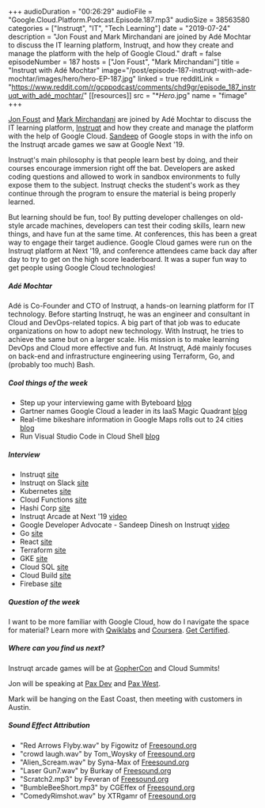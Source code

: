+++
audioDuration = "00:26:29"
audioFile = "Google.Cloud.Platform.Podcast.Episode.187.mp3"
audioSize = 38563580
categories = ["Instruqt", "IT", "Tech Learning"]
date = "2019-07-24"
description = "Jon Foust and Mark Mirchandani are joined by Adé Mochtar to discuss the IT learning platform, Instruqt, and how they create and manage the platform with the help of Google Cloud."
draft = false
episodeNumber = 187
hosts = ["Jon Foust", "Mark Mirchandani"]
title = "Instruqt with Adé Mochtar"
image="/post/episode-187-instruqt-with-ade-mochtar/images/hero/hero-EP-187.jpg"
linked = true
redditLink = "https://www.reddit.com/r/gcppodcast/comments/chd9gr/episode_187_instruqt_with_adé_mochtar/"
[[resources]]
  src = "**Hero*.jpg"
  name = "fimage"
+++

[Jon Foust](https://twitter.com/syntxerror1) and [Mark Mirchandani](https://twitter.com/markmirch) are joined by Adé Mochtar to discuss the IT learning platform, [Instruqt](https://twitter.com/instruqt) and how they create and manage the platform with the help of Google Cloud. [Sandeep](https://twitter.com/sandeepdinesh) of Google stops in with the info on the Instruqt arcade games we saw at Google Next '19.

Instruqt's main philosophy is that people learn best by doing, and their courses encourage immersion right off the bat. Developers are asked coding questions and allowed to work in sandbox environments to fully expose them to the subject. Instruqt checks the student's work as they continue through the program to ensure the material is being properly learned. 

But learning should be fun, too! By putting developer challenges on old-style arcade machines, developers can test their coding skills, learn new things, and have fun at the same time. At conferences, this has been a great way to engage their target audience. Google Cloud games were run on the Instruqt platform at Next '19, and conference attendees came back day after day to try to get on the high score leaderboard. It was a super fun way to get people using Google Cloud technologies!

<!--more-->

##### Adé Mochtar

Adé is Co-Founder and CTO of Instruqt, a hands-on learning platform for IT technology. Before starting Instruqt, he was an engineer and consultant in Cloud and DevOps-related topics. A big part of that job was to educate organizations on how to adopt new technology. With Instruqt, he tries to achieve the same but on a larger scale. His mission is to make learning DevOps and Cloud more effective and fun. At Instruqt, Adé mainly focuses on back-end and infrastructure engineering using Terraform, Go, and (probably too much) Bash.

##### Cool things of the week

* Step up your interviewing game with Byteboard [blog](https://www.blog.google/technology/area-120/byteboard-interview-measures-for-essential-engineering-skills/)
* Gartner names Google Cloud a leader in its IaaS Magic Quadrant [blog](https://cloud.google.com/blog/products/gcp/gartner-names-google-cloud-a-leader-in-its-iaas-magic-quadrant)
* Real-time bikeshare information in Google Maps rolls out to 24 cities [blog](https://www.blog.google/products/maps/real-time-bikeshare-information-google-map/)
* Run Visual Studio Code in Cloud Shell [blog](https://medium.com/google-cloud/how-to-run-visual-studio-code-in-google-cloud-shell-354d125d5748)

##### Interview

* Instruqt [site](https://instruqt.com)
* Instruqt on Slack [site](https://join.slack.com/t/instruqt/shared_invite/enQtMzcwNTY1OTQ5NzE2LTQ5YTgxODgzNTk4NzY0OWU0OTczZjlhNThlMGJjYmFlNTNiNTMxZTVhNjE4MTczYzkxNDNkNTc1NzYwN2RlY2M)
* Kubernetes [site](https://kubernetes.io)
* Cloud Functions [site](https://cloud.google.com/functions)
* Hashi Corp [site](https://www.hashicorp.com)
* Instruqt Arcade at Next '19 [video](https://www.youtube.com/watch?v=f-zJUf8kncI)
* Google Developer Advocate - Sandeep Dinesh on Instruqt [video](https://www.youtube.com/watch?v=Gvls5o5HaO8)
* Go [site](https://golang.org)
* React [site](https://reactjs.org)
* Terraform [site](https://www.terraform.io)
* GKE [site](https://cloud.google.com/kubernetes-engine/)
* Cloud SQL [site](https://cloud.google.com/sql/)
* Cloud Build [site](https://cloud.google.com/cloud-build/)
* Firebase [site](https://firebase.google.com)

##### Question of the week

I want to be more familiar with Google Cloud, how do I navigate the space for material? Learn more with [Qwiklabs](https://www.qwiklabs.com) and [Coursera](https://www.coursera.org). [Get Certified](https://inthecloud.withgoogle.com/cloud-certification/#!/).

##### Where can you find us next?

Instruqt arcade games will be at [GopherCon](https://www.gophercon.com) and Cloud Summits!

Jon will be speaking at [Pax Dev](https://dev.paxsite.com) and [Pax West](https://west.paxsite.com).

Mark will be hanging on the East Coast, then meeting with customers in Austin.

##### Sound Effect Attribution

* "Red Arrows Flyby.wav" by Figowitz of [Freesound.org](https://freesound.org)
* "crowd laugh.wav" by Tom_Woysky of [Freesound.org](https://freesound.org)
* "Alien_Scream.wav" by Syna-Max of [Freesound.org](https://freesound.org)
* "Laser Gun7.wav" by Burkay of [Freesound.org](https://freesound.org)
* "Scratch2.mp3" by Feveran of [Freesound.org](https://freesound.org)
* "BumbleBeeShort.mp3" by CGEffex of [Freesound.org](https://freesound.org)
* "ComedyRimshot.wav" by XTRgamr of [Freesound.org](https://freesound.org)
